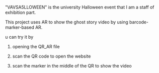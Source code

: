 "VAVSA5LLOWEEN" is the university Halloween event that I am a staff of exhibition part.

This project uses AR to show the ghost story video by using barcode-marker-based AR.

u can try it by

1. opening the QR_AR file

2. scan the QR code to open the website

3. scan the marker in the middle of the QR to show the video
